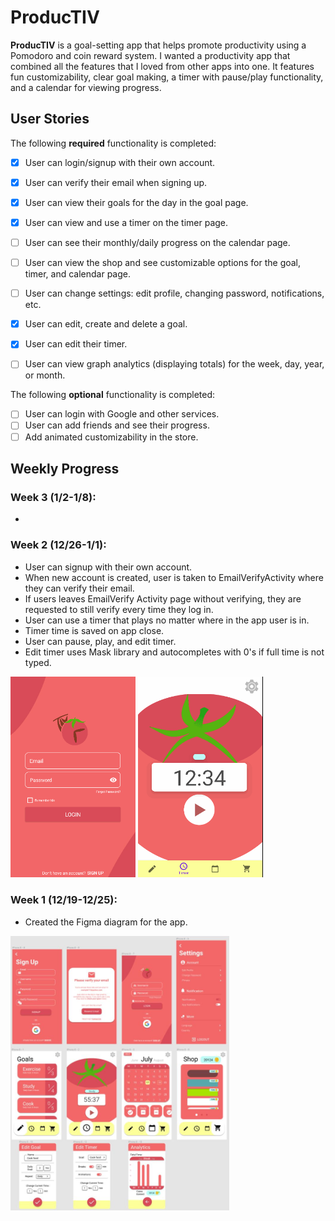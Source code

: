 # ProducTIV

**ProducTIV** is a goal-setting app that helps promote productivity using a Pomodoro and coin reward system. I wanted a productivity app that combined all the features that I loved 
from other apps into one. It features fun customizability, clear goal making, a timer with pause/play functionality, and a calendar for viewing progress.

## User Stories

The following **required** functionality is completed:

- [x] User can login/signup with their own account.
- [x] User can verify their email when signing up.
- [x] User can view their goals for the day in the goal page.
- [x] User can view and use a timer on the timer page.
- [ ] User can see their monthly/daily progress on the calendar page. 
- [ ] User can view the shop and see customizable options for the goal, timer, and calendar page.
- [ ] User can change settings: edit profile, changing password, notifications, etc.
- [x] User can edit, create and delete a goal.
- [x] User can edit their timer.
- [ ] User can view graph analytics (displaying totals) for the week, day, year, or month.


The following **optional** functionality is completed:

- [ ] User can login with Google and other services.
- [ ] User can add friends and see their progress.
- [ ] Add animated customizability in the store.

## Weekly Progress

### Week 3 (1/2-1/8):
-

### Week 2 (12/26-1/1):
- User can signup with their own account.
- When new account is created, user is taken to EmailVerifyActivity where they can verify their email.
- If users leaves EmailVerify Activity page without verifying, they are requested to still verify every time they log in.
- User can use a timer that plays no matter where in the app user is in.
- Timer time is saved on app close.
- User can pause, play, and edit timer.
- Edit timer uses Mask library and autocompletes with 0's if full time is not  typed.

<img src="/progress/Week2-1.gif" width="200"> <img src="/progress/Week2-2.gif" width="200">

### Week 1 (12/19-12/25): 
- Created the Figma diagram for the app.
<img src="/progress/week1.JPG" width="350">
